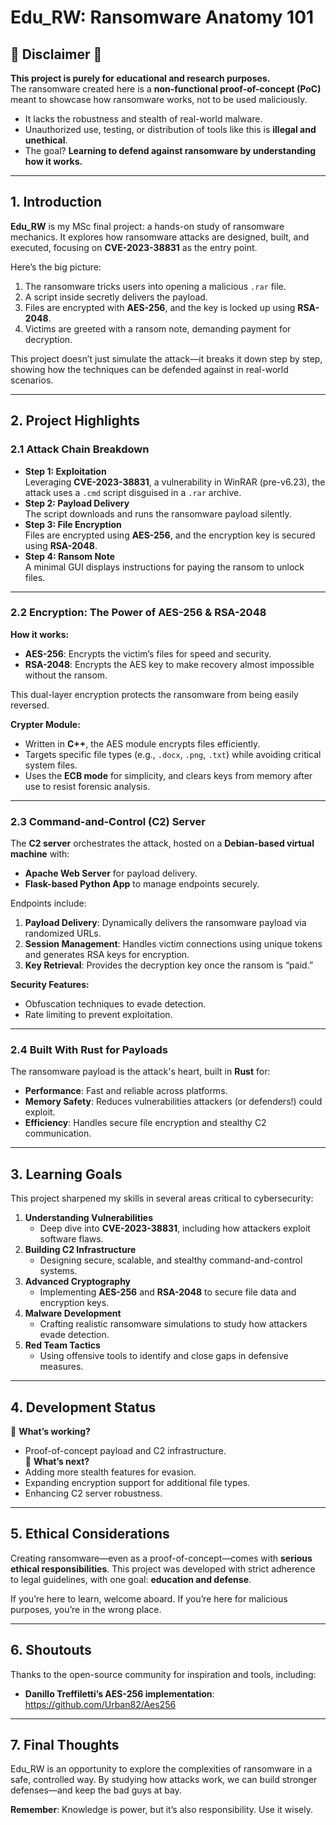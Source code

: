 # **Edu_RW: Ransomware Anatomy 101**  

## 🚨 **Disclaimer** 🚨  
**This project is purely for educational and research purposes.**  
The ransomware created here is a **non-functional proof-of-concept (PoC)** meant to showcase how ransomware works, not to be used maliciously.  
- It lacks the robustness and stealth of real-world malware.  
- Unauthorized use, testing, or distribution of tools like this is **illegal and unethical**.  
- The goal? **Learning to defend against ransomware by understanding how it works.**  

---

## **1. Introduction**  

**Edu_RW** is my MSc final project: a hands-on study of ransomware mechanics. It explores how ransomware attacks are designed, built, and executed, focusing on **CVE-2023-38831** as the entry point.  

Here’s the big picture:  
1. The ransomware tricks users into opening a malicious `.rar` file.  
2. A script inside secretly delivers the payload.  
3. Files are encrypted with **AES-256**, and the key is locked up using **RSA-2048**.  
4. Victims are greeted with a ransom note, demanding payment for decryption.  

This project doesn’t just simulate the attack—it breaks it down step by step, showing how the techniques can be defended against in real-world scenarios.  

---

## **2. Project Highlights**  

### **2.1 Attack Chain Breakdown**  
- **Step 1: Exploitation**  
   Leveraging **CVE-2023-38831**, a vulnerability in WinRAR (pre-v6.23), the attack uses a `.cmd` script disguised in a `.rar` archive.  
- **Step 2: Payload Delivery**  
   The script downloads and runs the ransomware payload silently.  
- **Step 3: File Encryption**  
   Files are encrypted using **AES-256**, and the encryption key is secured using **RSA-2048**.  
- **Step 4: Ransom Note**  
   A minimal GUI displays instructions for paying the ransom to unlock files.  

---

### **2.2 Encryption: The Power of AES-256 & RSA-2048**  
**How it works:**  
- **AES-256**: Encrypts the victim’s files for speed and security.  
- **RSA-2048**: Encrypts the AES key to make recovery almost impossible without the ransom.  

This dual-layer encryption protects the ransomware from being easily reversed.  

**Crypter Module:**  
- Written in **C++**, the AES module encrypts files efficiently.  
- Targets specific file types (e.g., `.docx`, `.png`, `.txt`) while avoiding critical system files.  
- Uses the **ECB mode** for simplicity, and clears keys from memory after use to resist forensic analysis.  

---

### **2.3 Command-and-Control (C2) Server**  
The **C2 server** orchestrates the attack, hosted on a **Debian-based virtual machine** with:  
- **Apache Web Server** for payload delivery.  
- **Flask-based Python App** to manage endpoints securely.  

Endpoints include:  
1. **Payload Delivery**: Dynamically delivers the ransomware payload via randomized URLs.  
2. **Session Management**: Handles victim connections using unique tokens and generates RSA keys for encryption.  
3. **Key Retrieval**: Provides the decryption key once the ransom is “paid.”  

**Security Features:**  
- Obfuscation techniques to evade detection.  
- Rate limiting to prevent exploitation.  

---

### **2.4 Built With Rust for Payloads**  
The ransomware payload is the attack's heart, built in **Rust** for:  
- **Performance**: Fast and reliable across platforms.  
- **Memory Safety**: Reduces vulnerabilities attackers (or defenders!) could exploit.  
- **Efficiency**: Handles secure file encryption and stealthy C2 communication.  

---

## **3. Learning Goals**  

This project sharpened my skills in several areas critical to cybersecurity:  
1. **Understanding Vulnerabilities**  
   - Deep dive into **CVE-2023-38831**, including how attackers exploit software flaws.  
2. **Building C2 Infrastructure**  
   - Designing secure, scalable, and stealthy command-and-control systems.  
3. **Advanced Cryptography**  
   - Implementing **AES-256** and **RSA-2048** to secure file data and encryption keys.  
4. **Malware Development**  
   - Crafting realistic ransomware simulations to study how attackers evade detection.  
5. **Red Team Tactics**  
   - Using offensive tools to identify and close gaps in defensive measures.  

---

## **4. Development Status**  
🚧 **What’s working?**  
- Proof-of-concept payload and C2 infrastructure.  
🚀 **What’s next?**  
- Adding more stealth features for evasion.  
- Expanding encryption support for additional file types.  
- Enhancing C2 server robustness.  

---

## **5. Ethical Considerations**  

Creating ransomware—even as a proof-of-concept—comes with **serious ethical responsibilities**. This project was developed with strict adherence to legal guidelines, with one goal: **education and defense**.  

If you’re here to learn, welcome aboard. If you’re here for malicious purposes, you’re in the wrong place.  

---

## **6. Shoutouts**  
Thanks to the open-source community for inspiration and tools, including:  
- **Danillo Treffiletti’s AES-256 implementation**: https://github.com/Urban82/Aes256  

---

## **7. Final Thoughts**  
Edu_RW is an opportunity to explore the complexities of ransomware in a safe, controlled way. By studying how attacks work, we can build stronger defenses—and keep the bad guys at bay.  

**Remember**: Knowledge is power, but it’s also responsibility. Use it wisely.  

